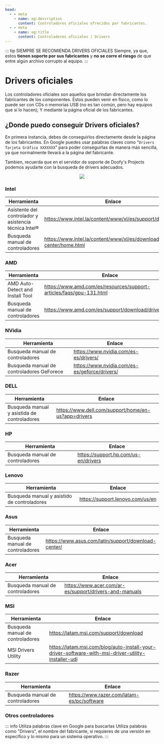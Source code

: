 ```yaml
---
head:
  - - meta
    - name: og:description
      content: Controladores oficiales ofrecidos por fabricantes.
  - - meta
    - name: og:title
      content: Controladores oficiales | Drivers
---
```


::: tip SIEMPRE SE RECOMIENDA DRIVERS OFICIALES
Siempre, ya que, estos **tienen soporte por sus fabricantes** y **no se corre el riesgo** de que entre algún archivo corrupto al equipo.
:::

# Drivers oficiales

Los controladores oficiales son aquellos que brindan directamente los fabricantes de los componentes. Estos pueden venir en físico, como lo puede ser con CDs o memorias USB (no es tan común, pero hay equipos que sí lo hacen); Y mediante la página oficial de los fabricantes.

## ¿Donde puedo conseguir Drivers oficiales?

En primera instancia, debes de conseguirlos directamente desde la página de los fabricantes. En Google puedes usar palabras claves como "`Drivers Tarjeta Gráfica XXXXXXX`" para poder conseguirlas de manera más sencilla, ya que normalmente llevará a la página del fabricante.

Tambien, recuerda que en el servidor de soporte de Doofy's Projects podemos ayudarte con la busqueda de drivers adecuados.

<div align="center"> 
  <a href="https://discord.gg/doofy-s-projects-704042607600205956" target="_blank"><img src="https://invidget.switchblade.xyz/doofy-s-projects-704042607600205956/?language=es"></a>
</div>

### Intel

| Herramienta | Enlace |
| --- | --- |
| Asistente del controlador y asistencia técnica Intel® | https://www.intel.la/content/www/xl/es/support/detect.html |
| Busqueda manual de controladores | https://www.intel.la/content/www/xl/es/download-center/home.html |

### AMD

| Herramienta | Enlace |
| --- | --- |
| AMD Auto-Detect and Install Tool | https://www.amd.com/es/resources/support-articles/faqs/gpu-131.html |
| Busqueda manual de controladores | https://www.amd.com/es/support/download/drivers.html | 

### NVidia

| Herramienta | Enlace |
| --- | --- |
| Busqueda manual de controladores | https://www.nvidia.com/es-es/drivers/ |
| Busqueda manual de controladores GeForece | https://www.nvidia.com/es-es/geforce/drivers/ |

### DELL

| Herramienta | Enlace |
| --- | --- |
| Busqueda manual y asistida de controladores | https://www.dell.com/support/home/en-us?app=drivers |

### HP

| Herramienta | Enlace |
| --- | --- |
| Busqueda manual de controladores | https://support.hp.com/us-en/drivers |

### Lenovo

| Herramienta | Enlace |
| --- | --- |
| Busqueda manual y asistido de controladores | https://support.lenovo.com/us/en |

### Asus

| Herramienta | Enlace |
| --- | --- |
| Busqueda manual de controladores | https://www.asus.com/latin/support/download-center/ | 

### Acer

| Herramienta | Enlace |
| --- | --- |
| Busqueda manual de controladores | https://www.acer.com/ar-es/support/drivers-and-manuals |

### MSI

| Herramienta | Enlace |
| --- | --- |
| Busqueda manual de controladores | https://latam.msi.com/support/download |
| MSI Drivers Utility | https://latam.msi.com/blog/auto-install-your-driver-software-with-msi-driver-utility-installer-udi |

### Razer

| Herramienta | Enlace |
| --- | --- |
| Busqueda manual de controladores | https://www.razer.com/latam-es/pc/software |

### Otros controladores

::: info Utiliza palabras clave en Google para buscarlas
Utiliza palabras como "Drivers", el nombre del fabricante, si requieres de una versión en específico y  lo mismo para un sistema operativo.
:::